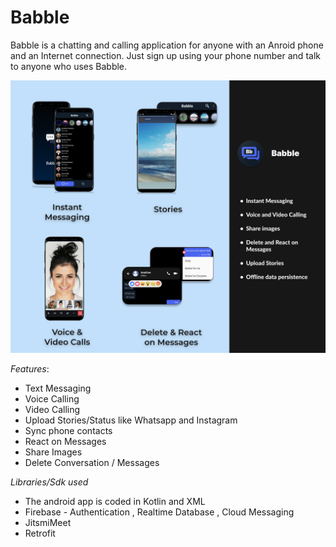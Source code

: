 # Babble


Babble is a chatting and calling application for anyone with an Anroid phone and an Internet connection.
Just sign up using your phone number and talk to anyone who uses Babble.

![banner](https://github.com/anubhav811/Babble/blob/master/Github%20readme.png)

*Features*:
* Text Messaging
* Voice Calling
* Video Calling
* Upload Stories/Status like Whatsapp and Instagram
* Sync phone contacts 
* React on Messages
* Share Images 
* Delete Conversation / Messages

*Libraries/Sdk used*
* The android app is coded in Kotlin and XML
* Firebase - Authentication , Realtime Database , Cloud Messaging
* JitsmiMeet
* Retrofit


